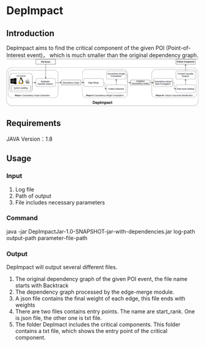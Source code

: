 # DepImpact
## Introduction
DepImpact aims to find the critical component of the given POI (Point-of-Interest event)， which is much smaller than the original dependency graph.
![Workflow of DepImpact](architecture.png)
## Requirements
JAVA Version：1.8
## Usage
### Input
1. Log file
2. Path of output
3. File includes necessary parameters
### Command
java -jar DepImpactJar-1.0-SNAPSHOT-jar-with-dependencies.jar log-path output-path parameter-file-path
### Output
DepImpact will output several different files.
1. The original dependency graph of the given POI event, the file name starts with Backtrack
2. The dependency graph processed by the edge-merge module.
3. A json file contains the final weight of each edge, this file ends with weights
4. There are two files contains entry points. The name are start_rank. One is json file, the other one is txt file.
5. The folder DepImact includes the critical components. This folder contains a txt file, which shows the entry point of the critical component.


